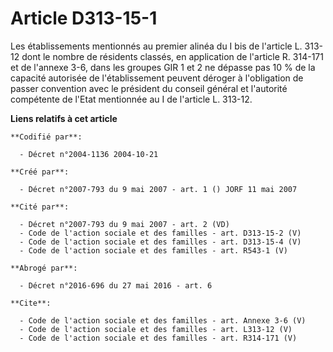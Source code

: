 # Article D313-15-1

Les établissements mentionnés au premier alinéa du I bis de l'article L. 313-12 dont le nombre de résidents classés, en
application de l'article R. 314-171 et de l'annexe 3-6, dans les groupes GIR 1 et 2 ne dépasse pas 10 % de la capacité
autorisée de l'établissement peuvent déroger à l'obligation de passer convention avec le président du conseil général et
l'autorité compétente de l'Etat mentionnée au I de l'article L. 313-12.

**Liens relatifs à cet article**

	**Codifié par**:

	  - Décret n°2004-1136 2004-10-21

	**Créé par**:

	  - Décret n°2007-793 du 9 mai 2007 - art. 1 () JORF 11 mai 2007

	**Cité par**:

	  - Décret n°2007-793 du 9 mai 2007 - art. 2 (VD)
	  - Code de l'action sociale et des familles - art. D313-15-2 (V)
	  - Code de l'action sociale et des familles - art. D313-15-4 (V)
	  - Code de l'action sociale et des familles - art. R543-1 (V)

	**Abrogé par**:

	  - Décret n°2016-696 du 27 mai 2016 - art. 6

	**Cite**:

	  - Code de l'action sociale et des familles - art. Annexe 3-6 (V)
	  - Code de l'action sociale et des familles - art. L313-12 (V)
	  - Code de l'action sociale et des familles - art. R314-171 (V)
